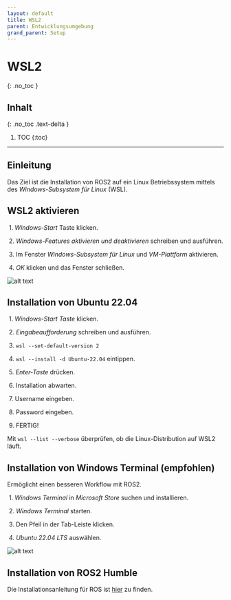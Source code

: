 ```yaml
---
layout: default
title: WSL2
parent: Entwicklungsumgebung
grand_parent: Setup
---
```


# WSL2
{: .no_toc }

## Inhalt
{: .no_toc .text-delta }

1. TOC
{:toc}

---

## Einleitung

Das Ziel ist die Installation von ROS2 auf ein Linux Betriebssystem mittels des *Windows-Subsystem für Linux* (WSL).

## WSL2 aktivieren

 1. *Windows-Start* Taste klicken.

 2. *Windows-Features aktivieren und deaktivieren* schreiben und ausführen.

 3. Im Fenster *Windows-Subsystem für Linux* und *VM-Plattform* aktivieren.

 4. *OK* klicken und das Fenster schließen.

![alt text]({{site.url}}/assets/imgs/wsl2/img1.jpg)

## Installation von Ubuntu 22.04

 1. *Windows-Start Taste* klicken.

 2. *Eingabeaufforderung* schreiben und ausführen.

 3. ``wsl --set-default-version 2``

 4. ``wsl --install -d Ubuntu-22.04`` eintippen.

 5. *Enter-Taste* drücken.

 6. Installation abwarten.

 7. Username eingeben.

 8. Password eingeben.

 9. FERTIG!

Mit ``wsl --list --verbose`` überprüfen, ob die Linux-Distribution auf WSL2 läuft.

## Installation von Windows Terminal (empfohlen)

Ermöglicht einen besseren Workflow mit ROS2.

 1. *Windows Terminal* in *Microsoft Store* suchen und installieren.

 2. *Windows Terminal* starten.

 3. Den Pfeil in der Tab-Leiste klicken.

 4. *Ubuntu 22.04 LTS* auswählen.

![alt text]({{site.url}}/assets/imgs/wsl2/img2.jpg)

## Installation von ROS2 Humble

Die Installationsanleitung für ROS ist [hier]({{site.url}}/setup/ros.html) zu finden.
